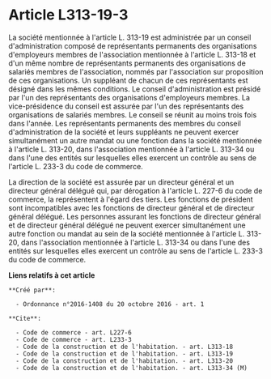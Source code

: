 # Article L313-19-3

La société mentionnée à l'article L. 313-19 est administrée par un conseil d'administration composé de représentants
permanents des organisations d'employeurs membres de l'association mentionnée à l'article L. 313-18 et d'un même nombre de
représentants permanents des organisations de salariés membres de l'association, nommés par l'association sur proposition de
ces organisations. Un suppléant de chacun de ces représentants est désigné dans les mêmes conditions. Le conseil
d'administration est présidé par l'un des représentants des organisations d'employeurs membres. La vice-présidence du conseil
est assurée par l'un des représentants des organisations de salariés membres. Le conseil se réunit au moins trois fois dans
l'année. Les représentants permanents des membres du conseil d'administration de la société et leurs suppléants ne peuvent
exercer simultanément un autre mandat ou une fonction dans la société mentionnée à l'article L. 313-20, dans l'association
mentionnée à l'article L. 313-34 ou dans l'une des entités sur lesquelles elles exercent un contrôle au sens de l'article L.
233-3 du code de commerce. 

La direction de la société est assurée par un directeur général et un directeur général délégué qui, par dérogation à
l'article L. 227-6 du code de commerce, la représentent à l'égard des tiers. Les fonctions de président sont incompatibles
avec les fonctions de directeur général et de directeur général délégué. Les personnes assurant les fonctions de directeur
général et de directeur général délégué ne peuvent exercer simultanément une autre fonction ou mandat au sein de la société
mentionnée à l'article L. 313-20, dans l'association mentionnée à l'article L. 313-34 ou dans l'une des entités sur
lesquelles elles exercent un contrôle au sens de l'article L. 233-3 du code de commerce.

**Liens relatifs à cet article**

	**Créé par**:

	  - Ordonnance n°2016-1408 du 20 octobre 2016 - art. 1

	**Cite**:

	  - Code de commerce - art. L227-6
	  - Code de commerce - art. L233-3
	  - Code de la construction et de l'habitation. - art. L313-18
	  - Code de la construction et de l'habitation. - art. L313-19
	  - Code de la construction et de l'habitation. - art. L313-20
	  - Code de la construction et de l'habitation. - art. L313-34 (M)
